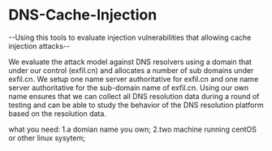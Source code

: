 # DNS-Cache-Injection

--Using this tools to evaluate injection vulnerabilities that allowing cache injection attacks--

  We evaluate the attack model against DNS resolvers using a domain that under our control (exfil.cn) and allocates a number of sub
domains under exfil.cn. We setup one name server authoritative for exfil.cn and one name server authoritative for the sub-domain name
of exfil.cn. Using our own name ensures that we can collect all DNS resolution data during a round of testing and can be able to study
the behavior of the DNS resolution platform based on the resolution data.

what you need:
1.a domian name you own;
2.two machine running centOS or other linux sysytem;
